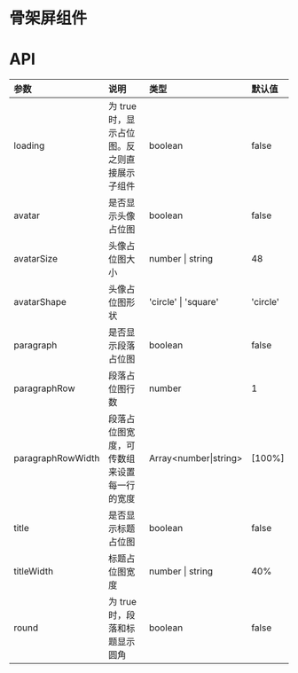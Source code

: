 # 骨架屏组件

# API

| 参数              | 说明                                         | 类型                  | 默认值   |
| :---------------- | :------------------------------------------- | :-------------------- | :------- |
| loading           | 为 true 时，显示占位图。反之则直接展示子组件 | boolean               | false    |
| avatar            | 是否显示头像占位图                           | boolean               | false    |
| avatarSize        | 头像占位图大小                               | number \| string      | 48       |
| avatarShape       | 头像占位图形状                               | 'circle' \| 'square'  | 'circle' |
| paragraph         | 是否显示段落占位图                           | boolean               | false    |
| paragraphRow      | 段落占位图行数                               | number                | 1        |
| paragraphRowWidth | 段落占位图宽度，可传数组来设置每一行的宽度   | Array<number\|string> | \[100%\] |
| title             | 是否显示标题占位图                           | boolean               | false    |
| titleWidth        | 标题占位图宽度                               | number \| string      | 40%      |
| round             | 为 true 时，段落和标题显示圆角               | boolean               | false    |

